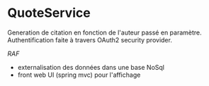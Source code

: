 # QuoteService
Generation de citation en fonction de l'auteur passé en paramètre.
Authentification faite à travers OAuth2 security provider.

*RAF*
- externalisation des données dans une base NoSql
- front web UI (spring mvc) pour l'affichage
